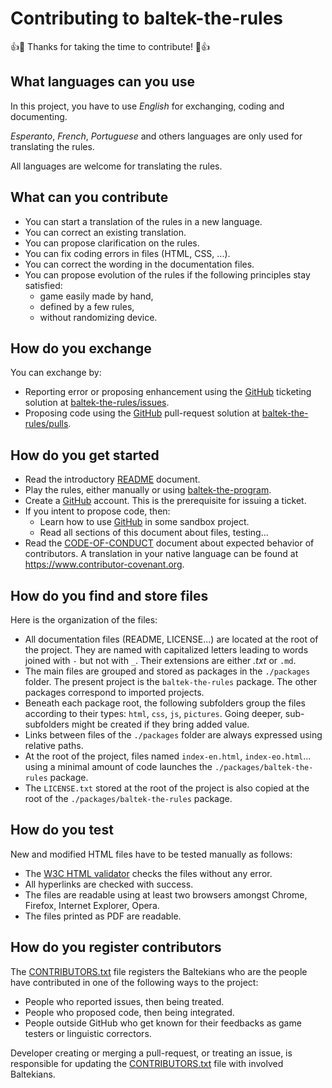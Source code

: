 # Contributing to baltek-the-rules

👍🎉 Thanks for taking the time to contribute! 🎉👍


## What languages can you use

In this project, you have to use  *English* for exchanging, coding and documenting. 

*Esperanto*, *French*, *Portuguese* and others languages are only used for translating the rules.

All languages are welcome for translating the rules.

## What can you contribute

* You can start a translation of the rules in a new language.
* You can correct an existing translation.
* You can propose clarification on the rules.
* You can fix coding errors in files (HTML, CSS, ...).
* You can correct the wording in the documentation files.
* You can propose evolution of the rules if the following principles stay satisfied:
  * game easily made by hand,
  * defined by a few rules,
  * without randomizing device.

## How do you exchange

You can exchange by:

* Reporting error or proposing enhancement using the [GitHub](https://github.com) ticketing solution at [baltek-the-rules/issues](https://github.com/LucasBorboleta/baltek-the-rules/issues).
* Proposing code using the [GitHub](https://github.com) pull-request solution at [baltek-the-rules/pulls](https://github.com/LucasBorboleta/baltek-the-rules/pulls).

## How do you get started

* Read the introductory [README](./README.md) document.
* Play the rules, either manually or using [baltek-the-program](https://github.com/LucasBorboleta/baltek-the-program).
* Create a  [GitHub](https://github.com)  account. This is the prerequisite for issuing a ticket.
* If you intent to propose code, then:
  * Learn how to use  [GitHub](https://github.com) in some sandbox project.
  * Read all sections of this document about files, testing...
* Read the [CODE-OF-CONDUCT](./CODE-OF-CONDUCT.md) document about expected behavior of contributors. A translation in your native language can be found at https://www.contributor-covenant.org.


## How do you find and store files

Here is the organization of the files:

* All documentation files (README, LICENSE...) are located at the root of the project. They are named with capitalized letters leading to words joined with `-` but not with `_`. Their extensions are either *.txt* or `.md`.
* The main files are grouped and stored as packages in the `./packages` folder. The present project is the `baltek-the-rules` package. The other packages correspond to imported projects.
* Beneath each package root, the following subfolders group the files according to their types: `html`, `css`, `js`, `pictures`. Going deeper, sub-subfolders  might be created if they bring added value.
* Links between files of the `./packages` folder are always expressed using relative paths.
* At the root of the project, files named `index-en.html`, `index-eo.html`... using a minimal amount of code launches the  `./packages/baltek-the-rules` package.
* The `LICENSE.txt` stored at the root of the project is also copied at the root of the   `./packages/baltek-the-rules` package.

## How do you test

New and modified HTML files have to be tested manually as follows:

* The [W3C HTML validator](https://validator.w3.org) checks the files without any error.
* All hyperlinks are checked with success. 
* The files are  readable using at least two browsers amongst Chrome, Firefox, Internet Explorer, Opera.
* The files printed as PDF are readable.

## How do you register contributors

The [CONTRIBUTORS.txt](./CONTRIBUTORS.txt) file registers the Baltekians who are the people have contributed in one of the following ways to the project:

* People who reported issues, then being treated.
* People who proposed code, then being integrated.
* People outside GitHub who get known for their feedbacks as game testers or linguistic correctors.

Developer creating or merging a pull-request, or treating an issue, is responsible for updating the [CONTRIBUTORS.txt](./CONTRIBUTORS.txt) file with involved Baltekians.

